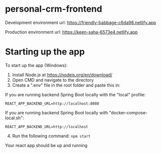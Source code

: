# personal-crm-frontend

Development environment url: https://friendly-babbage-c6da98.netlify.app

Production environment url: https://keen-saha-6573e4.netlify.app

# Starting up the app

To start up the app (Windows):

1. Install Node.js at https://nodejs.org/en/download/
2. Open CMD and navigate to the directory
3. Create a ".env" file in the root folder and paste this in:

  If you are running backend Spring Boot locally with the "local" profile:
```
REACT_APP_BACKEND_URL=http://localhost:8080
```
  If you are running backend Spring Boot locally with "docker-compose-local.sh":
```
REACT_APP_BACKEND_URL=http://localhost
```
4. Run the following command:
```npm start```

Your react app should be up and running
